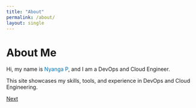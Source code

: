 ```yaml
---
title: "About"
permalink: /about/
layout: single
---
```


<div class="hero">
  <h1>About Me</h1>
  <p>Hi, my name is <span style="color: #0072b1;">Nyanga P</span>, and I am a DevOps and Cloud Engineer.</p>
</div>

This site showcases my skills, tools, and experience in DevOps and Cloud Engineering.

<div class="navigation-buttons">
  <a href="{{ site.baseurl }}/skills/" class="btn btn-primary">Next</a>
</div>

